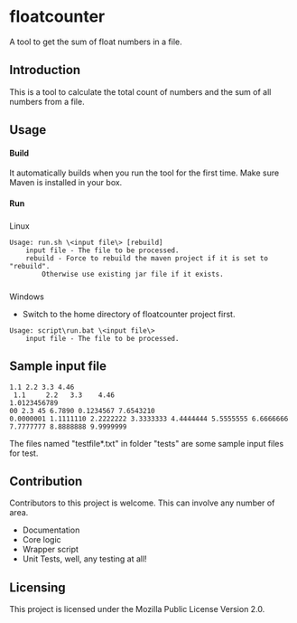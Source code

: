 # floatcounter
A tool to get the sum of float numbers in a file.

## Introduction
This is a tool to calculate the total count of numbers and the sum of all numbers from a file.

## Usage
#### Build
It automatically builds when you run the tool for the first time. Make sure Maven is installed in your box.

#### Run
#####
Linux
```
Usage: run.sh \<input file\> [rebuild]
    input file - The file to be processed.
    rebuild - Force to rebuild the maven project if it is set to "rebuild".
        Otherwise use existing jar file if it exists.
```
#####
Windows
- Switch to the home directory of floatcounter project first.
```
Usage: script\run.bat \<input file\>
    input file - The file to be processed.
```

## Sample input file
```
1.1 2.2 3.3 4.46
 1.1     2.2   3.3    4.46
1.0123456789
00 2.3 45 6.7890 0.1234567 7.6543210 
0.0000001 1.1111110 2.2222222 3.3333333 4.4444444 5.5555555 6.6666666 7.7777777 8.8888888 9.9999999
```
The files named "testfile*.txt" in folder "tests" are some sample input files for test.

## Contribution
Contributors to this project is welcome. This can involve any number of area.
- Documentation
- Core logic
- Wrapper script
- Unit Tests, well, any testing at all!

## Licensing
This project is licensed under the Mozilla Public License Version 2.0.
